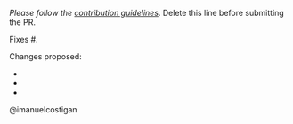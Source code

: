 *Please follow the [contribution guidelines](https://github.com/imanuelcostigan/fmdates/blob/master/CONTRIBUTING.md)*. Delete this line before submitting the PR.

Fixes #.


Changes proposed:

-
-
-


@imanuelcostigan
